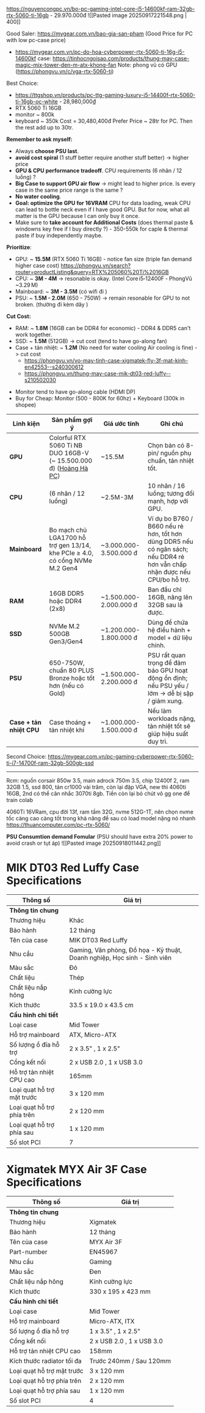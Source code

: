 https://nguyencongpc.vn/bo-pc-gaming-intel-core-i5-14600kf-ram-32gb-rtx-5060-ti-16gb - 29.970.000đ
![[Pasted image 20250917221548.png | 400]]


Good Saler: https://mygear.com.vn/bao-gia-san-pham (Good Price for PC with low pc-case price)
+ https://mygear.com.vn/pc-do-hoa-cyberpower-rtx-5060-ti-16g-i5-14600kf
	case: https://tinhocngoisao.com/products/thung-may-case-magic-mix-tower-den-m-atx-khong-fan
Note: phong vũ có GPU (https://phongvu.vn/c/vga-rtx-5060-ti)


Best Choice:
+ https://ttgshop.vn/products/pc-ttg-gaming-luxury-i5-14400f-rtx-5060-ti-16gb-oc-white - 28,980,000₫
+ RTX 5060 Ti 16GB
+ monitor ~ 800k
+ keyboard ~ 350k 
Cost = 30,480,400đ
Prefer Price ~ 28tr for PC. Then the rest add up to 30tr.


**Remember to ask myself:**
+ Always **choose PSU last**.
+ **avoid cost spiral** (1 stuff better require another stuff better) -> higher price 
+ **GPU & CPU performance tradeoff**. CPU requirements (6 nhân / 12 luồng) ?  
+ **Big Case to support GPU air flow** -> might lead to higher price. Is every case in the same price range is the same ? 
+ **No water cooling**.
+ **Goal: optimize the GPU for 16VRAM** 
	CPU for data loading, weak CPU can lead to bottle neck even if I have good GPU. But for now, what all matter is the GPU because I can only buy it once. 
+ Make sure to **take account for Additional Costs** (does thermal paste & windowns key free if I buy directly ?) - 350-550k for caple & thermal paste if buy independently maybe.

**Prioritize**:
- GPU: ~ **15.5M** (RTX 5060 Ti 16GB) - notice fan size (triple fan demand higher case cost)
	https://phongvu.vn/search?router=productListing&query=RTX%205060%20Ti%2016GB
- CPU: ~ **3M - 4M** -> resonable is okay. (Intel Core i5‑12400F ‑ PhongVũ ~3.29 M) 
- Mainboard: ~ **3M - 3.5M** (có wifi đi )
- PSU: ~ **1.5M - 2.0M** (650 - 750W) -> remain resonable for GPU to not broken. (thường đi kèm dây )

**Cut Cost:**
- RAM: ~ **1.8M** (16GB can be DDR4 for economic) - DDR4 & DDR5 can't work together. 
- SSD: ~ **1.5M** (512GB) -> cut cost (tend to have go-along fan)
- Case + tản nhiệt: ~ **1.2M** (No need for water cooling Air cooling is fine) -> cut cost
	+ https://phongvu.vn/vo-may-tinh-case-xigmatek-fly-3f-mat-kinh-en42553--s240300612
	+ https://phongvu.vn/thung-may-case-mik-dt03-red-luffy--s210502030
+ Monitor tend to have go-along cable (HDMI  DP)
+ Buy for Cheap: Monitor (500 - 800K for 60hz) + Keyboard (300k in shopee) 




| **Linh kiện**            | **Sản phẩm gợi ý**                                                                                                                                                                                                                           | **Giá ước tính**       | **Ghi chú**                                                                                                                |
| ------------------------ | -------------------------------------------------------------------------------------------------------------------------------------------------------------------------------------------------------------------------------------------- | ---------------------- | -------------------------------------------------------------------------------------------------------------------------- |
| **GPU**                  | Colorful RTX 5060 Ti NB DUO 16GB-V (~ 15.500.000 đ) ([Hoàng Hà PC](https://hoanghapc.vn/vga-colorful-rtx-5060-ti-nb-duo-16gb-v?utm_source=chatgpt.com "VGA COLORFUL GEFORCE RTX 5060 Ti NB DUO 16GB-V (GDDR7, 128-bit, HDMI +DP, 1x8-pin)")) | ~15.5M                 | Chọn bản có 8-pin/ nguồn phụ chuẩn, tản nhiệt tốt.                                                                         |
| **CPU**                  | (6 nhân / 12 luồng)                                                                                                                                                                                                                          | ~2.5M-3M               | 10 nhân / 16 luồng; tương đối mạnh, hợp với GPU.                                                                           |
| **Mainboard**            | Bo mạch chủ LGA1700 hỗ trợ gen 13/14, khe PCIe ≥ 4.0, có cổng NVMe M.2 Gen4                                                                                                                                                                  | ~3.000.000-3.500.000 đ | Ví dụ bo B760 / B660 nếu rẻ hơn, tốt hơn dùng DDR5 nếu có ngân sách; nếu DDR4 rẻ hơn vẫn chấp nhận được nếu CPU/bo hỗ trợ. |
| **RAM**                  | 16GB DDR5 hoặc DDR4 (2x8)                                                                                                                                                                                                                    | ~1.500.000-2.000.000 đ | Ban đầu chỉ 16GB, nâng lên 32GB sau là được.                                                                               |
| **SSD**                  | NVMe M.2 500GB Gen3/Gen4                                                                                                                                                                                                                     | ~1.200.000-1.800.000 đ | Dùng để chứa hệ điều hành + model + dữ liệu chính.                                                                         |
| **PSU**                  | 650-750W, chuẩn 80 PLUS Bronze hoặc tốt hơn (nếu có Gold)                                                                                                                                                                                    | ~1.500.000-2.200.000 đ | PSU rất quan trọng để đảm bảo GPU hoạt động ổn định; nếu PSU yếu / lởm → dễ bị sập / giảm xung.                            |
| **Case + tản nhiệt CPU** | Case thoáng + tản nhiệt khí                                                                                                                                                                                                                  | ~1.000.000-1.500.000 đ | Nếu làm workloads nặng, tản nhiệt tốt sẽ giúp hiệu suất duy trì.                                                           |

Second Choice: https://mygear.com.vn/pc-gaming-cyberpower-rtx-5060-ti-i7-14700f-ram-32gb-500gb-ssd

----

Rcm: nguồn corsair 850w 3.5, main adrock 750m 3.5, chip 12400f 2, ram 32GB 1.5, ssd 800, tản cr1000 vài trăm, còn lại đập VGA, new thì 4060ti 16GB, 2nd có thể cân nhắc 3070ti 8gb. Tiền còn lại bỏ chút vô gg one để train colab

4060Ti 16VRam, cpu đời 13f, ram tầm 32G, nvme 512G-1T, nên chọn nvme tốc càng cao càng tốt trong khả năng để sau có load model nặng nó nhanh
	https://thuancomputer.com/pc-rtx-5060/


**PSU Consumtion demand Fomular** (PSU should have extra 20% power to avoid crash or tụt áp)
![[Pasted image 20250918011442.png]]

# MIK DT03 Red Luffy Case Specifications

|Thông số|Giá trị|
|---|---|
|**Thông tin chung**||
|Thương hiệu|Khác|
|Bảo hành|12 tháng|
|Tên của case|MIK DT03 Red Luffy|
|Nhu cầu|Gaming, Văn phòng, Đồ họa - Kỹ thuật, Doanh nghiệp, Học sinh - Sinh viên|
|Màu sắc|Đỏ|
|Chất liệu|Thép|
|Chất liệu nắp hông|Kính cường lực|
|Kích thước|33.5 x 19.0 x 43.5 cm|
|**Cấu hình chi tiết**||
|Loại case|Mid Tower|
|Hỗ trợ mainboard|ATX, Micro-ATX|
|Số lượng ổ đĩa hỗ trợ|2 x 3.5" , 1 x 2.5"|
|Cổng kết nối|2 x USB 2.0 , 1 x USB 3.0|
|Hỗ trợ tản nhiệt CPU cao|165mm|
|Loại quạt hỗ trợ mặt trước|3 x 120 mm|
|Loại quạt hỗ trợ phía trên|2 x 120 mm|
|Loại quạt hỗ trợ phía sau|1 x 120 mm|
|Số slot PCI|7|

# Xigmatek MYX Air 3F Case Specifications

| Thông số                   | Giá trị                   |
| -------------------------- | ------------------------- |
| **Thông tin chung**        |                           |
| Thương hiệu                | Xigmatek                  |
| Bảo hành                   | 12 tháng                  |
| Tên của case               | MYX Air 3F                |
| Part-number                | EN45967                   |
| Nhu cầu                    | Gaming                    |
| Màu sắc                    | Đen                       |
| Chất liệu nắp hông         | Kính cường lực            |
| Kích thước                 | 330 x 195 x 423 mm        |
| **Cấu hình chi tiết**      |                           |
| Loại case                  | Mid Tower                 |
| Hỗ trợ mainboard           | Micro-ATX, ITX            |
| Số lượng ổ đĩa hỗ trợ      | 1 x 3.5" , 1 x 2.5"       |
| Cổng kết nối               | 2 x USB 2.0 , 1 x USB 3.0 |
| Hỗ trợ tản nhiệt CPU cao   | 158mm                     |
| Kích thước radiator tối đa | Trước 240mm / Sau 120mm   |
| Loại quạt hỗ trợ mặt trước | 3 x 120 mm                |
| Loại quạt hỗ trợ phía trên | 2 x 120 mm                |
| Loại quạt hỗ trợ phía sau  | 1 x 120 mm                |
| Số slot PCI                | 4                         |
